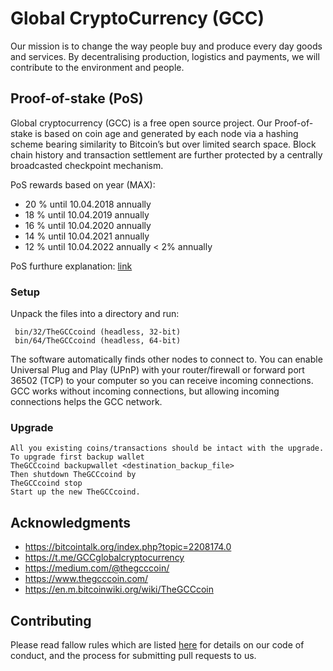 # Global CryptoCurrency (GCC)
Our mission is to change the way people buy and produce every day goods and services. By decentralising production, logistics and payments, we will contribute to the environment and people.
## Proof-of-stake (PoS)
Global cryptocurrency (GCC) is a free open source project. Our Proof-of-stake is based on coin age and generated by each node via a hashing scheme bearing similarity to Bitcoin’s but over limited search space. Block chain history and transaction settlement are further protected by a centrally broadcasted checkpoint mechanism. 

PoS rewards based on year (MAX):
* 20 % until 10.04.2018 annually 
* 18 % until 10.04.2019 annually 
* 16 % until 10.04.2020 annually 
* 14 % until 10.04.2021 annually 
* 12 % until 10.04.2022 annually
< 2% annually

PoS furthure explanation: [link](http://earlz.net/tags/altcoins/1)

### Setup

Unpack the files into a directory and run:


```
 bin/32/TheGCCcoind (headless, 32-bit)
 bin/64/TheGCCcoind (headless, 64-bit)
```

The software automatically finds other nodes to connect to.  You can
enable Universal Plug and Play (UPnP) with your router/firewall
or forward port 36502 (TCP) to your computer so you can receive
incoming connections.  GCC works without incoming connections,
but allowing incoming connections helps the GCC network.

### Upgrade

```
All you existing coins/transactions should be intact with the upgrade.
To upgrade first backup wallet
TheGCCcoind backupwallet <destination_backup_file>
Then shutdown TheGCCcoind by
TheGCCcoind stop
Start up the new TheGCCcoind.
```

## Acknowledgments

* https://bitcointalk.org/index.php?topic=2208174.0
* https://t.me/GCCglobalcryptocurrency
* https://medium.com/@thegcccoin/
* https://www.thegcccoin.com/
* https://en.m.bitcoinwiki.org/wiki/TheGCCcoin

## Contributing

Please read fallow rules which are listed [here](https://gist.github.com/PurpleBooth/b24679402957c63ec426) for details on our code of conduct, and the process for submitting pull requests to us.
